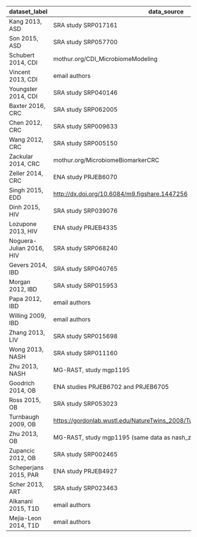 dataset_label | data_source | metadata_source
----------|----------|----------
Kang 2013, ASD | SRA study SRP017161 | SRA
Son 2015, ASD | SRA study SRP057700 | SRA
Schubert 2014, CDI | mothur.org/CDI_MicrobiomeModeling | mothur.org/CDI_MicrobiomeModeling
Vincent 2013, CDI | email authors | email authors
Youngster 2014, CDI | SRA study SRP040146 | email authors
Baxter 2016, CRC | SRA study SRP062005 | SRA
Chen 2012, CRC | SRA study SRP009633 | SRA sample description
Wang 2012, CRC | SRA study SRP005150 | SRA study description
Zackular 2014, CRC | mothur.org/MicrobiomeBiomarkerCRC | mothur.org/MicrobiomeBiomarkerCRC
Zeller 2014, CRC | ENA study PRJEB6070 | Table S1 and S2
Singh 2015, EDD | http://dx.doi.org/10.6084/m9.figshare.1447256 | Additional File 4
Dinh 2015, HIV | SRA study SRP039076 | SRA
Lozupone 2013, HIV | ENA study PRJEB4335 | Qiita study 1700
Noguera-Julian 2016, HIV | SRA study SRP068240 | SRA
Gevers 2014, IBD | SRA study SRP040765 | Table S2
Morgan 2012, IBD | SRA study SRP015953 | http://huttenhower.sph.harvard.edu/ibd2012
Papa 2012, IBD | email authors | email authors
Willing 2009, IBD | email authors | email authors
Zhang 2013, LIV | SRA study SRP015698 | SRA
Wong 2013, NASH | SRA study SRP011160 | SRA
Zhu 2013, NASH | MG-RAST, study mgp1195 | MG-RAST
Goodrich 2014, OB | ENA studies PRJEB6702 and PRJEB6705 | ENA
Ross 2015, OB | SRA study SRP053023 | SRA
Turnbaugh 2009, OB | https://gordonlab.wustl.edu/NatureTwins_2008/TurnbaughNature_11_30_08.html | Table S1
Zhu 2013, OB | MG-RAST, study mgp1195 (same data as nash_zhu) | MG-RAST
Zupancic 2012, OB | SRA study SRP002465 | SRA
Scheperjans 2015, PAR | ENA study PRJEB4927 | sample names
Scher 2013, ART | SRA study SRP023463 | SRA
Alkanani 2015, T1D | email authors | email authors
Mejia-Leon 2014, T1D | email authors | email authors

